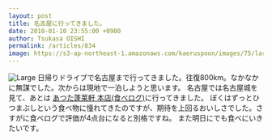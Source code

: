 ```yaml
---
layout: post
title: 名古屋に行ってきました。
date: 2010-01-10 23:55:00 +0900
author: Tsukasa OISHI
permalink: /articles/834
image: https://s3-ap-northeast-1.amazonaws.com/kaeruspoon/images/75/large.JPG?1300879698
---
```


![Large](https://s3-ap-northeast-1.amazonaws.com/kaeruspoon/images/75/large.JPG?1300879698)
日帰りドライブで名古屋まで行ってきました。往復800km。なかなかに無謀でした。次からは現地で一泊しようと思います。
名古屋では名古屋城を見て、あとは [あつた蓬莱軒 本店(食べログ)](http://r.tabelog.com/aichi/A2301/A230112/23000063/)に行ってきました。
ぼくはずっとひつまぶしという食べ物に憧れてきたのですが、期待を上回るおいしさでした。さすがに食べログで評価が4点台になると別格ですね。
また明日にでも食べにいきたいです。

